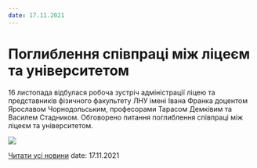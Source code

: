 ```yaml
---
date: 17.11.2021
---
```

# Поглиблення співпраці між ліцеєм та університетом

16 листопада відбулася робоча зустріч адміністрації ліцею та представників фізичного факультету ЛНУ імені Івана Франка доцентом Ярославом Чорнодольським, професорами Тарасом Демківим та Василем Стадником. Обговорено питання поглиблення співпраці між ліцеєм та університетом.

![](/images/blog/поглиблення-співпраці-між-ліцеєм-та-університетом/фото-ліцейplusунівер.jpg)

[Читати усі новини](/news)
date: 17.11.2021
